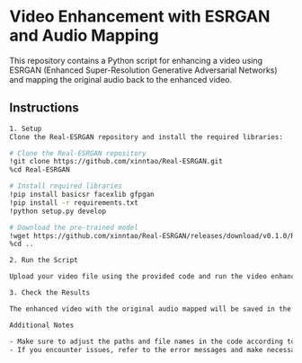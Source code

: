 # Video Enhancement with ESRGAN and Audio Mapping

This repository contains a Python script for enhancing a video using ESRGAN (Enhanced Super-Resolution Generative Adversarial Networks) and mapping the original audio back to the enhanced video.

## Instructions

```bash
1. Setup
Clone the Real-ESRGAN repository and install the required libraries:

# Clone the Real-ESRGAN repository
!git clone https://github.com/xinntao/Real-ESRGAN.git
%cd Real-ESRGAN

# Install required libraries
!pip install basicsr facexlib gfpgan
!pip install -r requirements.txt
!python setup.py develop

# Download the pre-trained model
!wget https://github.com/xinntao/Real-ESRGAN/releases/download/v0.1.0/RealESRGAN_x4plus.pth -P experiments/pretrained_models
%cd ..

2. Run the Script

Upload your video file using the provided code and run the video enhancement script

3. Check the Results

The enhanced video with the original audio mapped will be saved in the results folder. The file will be named in the format 'enhanced_original_filename.mp4' Note that existing files in the results folder will be overwritten.

Additional Notes

- Make sure to adjust the paths and file names in the code according to your requirements.
- If you encounter issues, refer to the error messages and make necessary corrections.
